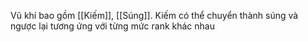 Vũ khí bao gồm [[Kiếm]], [[Súng]]. Kiếm có thể chuyển thành súng và ngược lại tương ứng với từng mức rank khác nhau